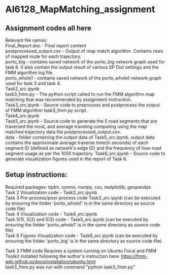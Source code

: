 # AI6128_MapMatching_assignment 

## Assignment codes all here  
Relevant file names:  
Final_Report.doc - Final report content  
postprocessed_output.csv - Output of map match algorithm. Contains rows of mapped route for each trajectory.  
porto_big - contains saved network of the porto_big network graph used for task 6. It also contain the output result of various SP Dist settings and the FMM algorithm log file.  
porto_whole1 - contains saved network of the porto_whole1 network graph used for task 3 and task 4.  
Task2_src.ipynb  
task3_fmm.py - The python script called to run the FMM algorithm map matching that was recommended by assignment instruction.  
Task3_src.ipynb - Source code to preprocess and postprocess the output of FMM algorithm task3_fmm.py script.  
Task4_src.ipynb  
Task5_src.ipynb - Source code to generate the 5 road segments that are traversed the most, and average traveling computing using the map matched trajectory data file postprocessed_output.csv.  
data - folder containing the output data of Task5_src.ipynb. output data contains the approximate average traverse time(in seconds) of each segment ID (defined as network's edge ID) and the frequency of how road segment usage as per the 1000 trajectory.
Task6_src.ipynb - Source code to generate visualization figures used in the report of Task 6.  

## Setup instructions:
Required packages: tqdm, osmnx, numpy, csv, matplotlib, geopandas  
Task 2 Visualization code - Task2_src.ipynb  
Task 3 Pre-process/post-process code Task3_src.ipynb (can be executed by ensuring the folder 'porto_whole1' is in the same directory as source code file)   
Task 4 Visualization code - Task4_src.ipynb  
Task 5(1), 5(2) and 5(3) code - Task5_src.ipynb (can be executed by ensuring the folder 'porto_whole1' is in the same directory as source code file)   
Task 6 Figures Visualization code - Task6_src.ipynb (can be executed by ensuring the folder 'porto_big' is in the same directory as source code file)  

Task 3 FMM code
Requires a system running on Ubuntu Focal and FMM Toolkit installed following the author's instruction here: https://fmm-wiki.github.io/docs/installation/ubuntu.html  
task3_fmm.py was run with command "python task3_fmm.py"